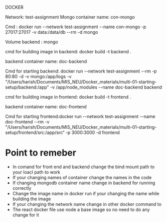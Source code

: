 DOCKER

Network:  test-assignment 
Mongo container name: con-mongo

Cmd :  docker run --network test-assignment --name con-mongo -p 27017:27017 -v data:/data/db --rm -d mongo

Volume backend : mongo

cmd for building image in backend: docker build -t backend .

backend container name: doc-backend

Cmd for starting backend:  docker run --network test-assignment  --rm -p 80:80 -d -v mongo:/app/logs -v "/Users/harish/Documents/MIS_NEU/Docker_materials/multi-01-starting-setup/backend:/app" -v /app/node_modules --name doc-backend  backend   

cmd for building image in frontend: docker build -t frontend .

backend container name: doc-frontend

Cmd for starting frontend:docker run --network test-assignment --name doc-frontend --rm -v "/Users/harish/Documents/MIS_NEU/Docker_materials/multi-01-starting-setup/frontend/src:/app/src“ -p 3000:3000 -d frontend

# Point to remeber

- In comand for front end and backend change the bind mount path to your loacl path to work
- If your changing names of container change the names in the code
- If changing mongodb container name change in backend for running correctly
- Change the image name in docker run if your changing the name while building the image
- If your changing the network name change in other docker command to
- The react docker file use node a base image so no need to do any change for it
  

